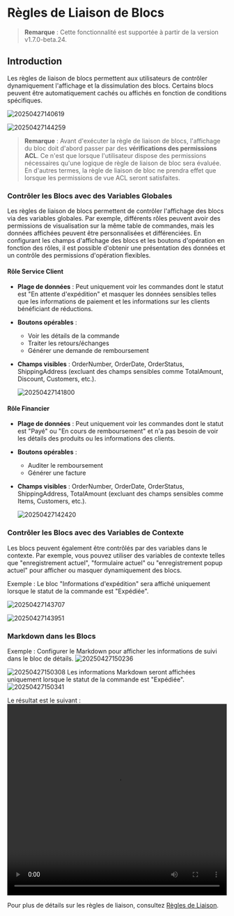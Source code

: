 # Règles de Liaison de Blocs

> **Remarque** : Cette fonctionnalité est supportée à partir de la version v1.7.0-beta.24.

## Introduction

Les règles de liaison de blocs permettent aux utilisateurs de contrôler dynamiquement l'affichage et la dissimulation des blocs. Certains blocs peuvent être automatiquement cachés ou affichés en fonction de conditions spécifiques.

![20250427140619](https://static-docs.nocobase.com/20250427140619.png)

![20250427144259](https://static-docs.nocobase.com/20250427144259.png)

> **Remarque** : Avant d'exécuter la règle de liaison de blocs, l'affichage du bloc doit d'abord passer par des **vérifications des permissions ACL**. Ce n'est que lorsque l'utilisateur dispose des permissions nécessaires qu'une logique de règle de liaison de bloc sera évaluée. En d'autres termes, la règle de liaison de bloc ne prendra effet que lorsque les permissions de vue ACL seront satisfaites.

### Contrôler les Blocs avec des Variables Globales

Les règles de liaison de blocs permettent de contrôler l'affichage des blocs via des variables globales. Par exemple, différents rôles peuvent avoir des permissions de visualisation sur la même table de commandes, mais les données affichées peuvent être personnalisées et différenciées. En configurant les champs d'affichage des blocs et les boutons d'opération en fonction des rôles, il est possible d'obtenir une présentation des données et un contrôle des permissions d'opération flexibles.

#### Rôle Service Client

- **Plage de données** : Peut uniquement voir les commandes dont le statut est "En attente d'expédition" et masquer les données sensibles telles que les informations de paiement et les informations sur les clients bénéficiant de réductions.
- **Boutons opérables** :
  - Voir les détails de la commande
  - Traiter les retours/échanges
  - Générer une demande de remboursement
- **Champs visibles** : OrderNumber, OrderDate, OrderStatus, ShippingAddress (excluant des champs sensibles comme TotalAmount, Discount, Customers, etc.).

  ![20250427141800](https://static-docs.nocobase.com/20250427141800.png)

#### Rôle Financier

- **Plage de données** : Peut uniquement voir les commandes dont le statut est "Payé" ou "En cours de remboursement" et n'a pas besoin de voir les détails des produits ou les informations des clients.
- **Boutons opérables** :
  - Auditer le remboursement
  - Générer une facture
- **Champs visibles** : OrderNumber, OrderDate, OrderStatus, ShippingAddress, TotalAmount (excluant des champs sensibles comme Items, Customers, etc.).

  ![20250427142420](https://static-docs.nocobase.com/20250427142420.png)

### Contrôler les Blocs avec des Variables de Contexte

Les blocs peuvent également être contrôlés par des variables dans le contexte. Par exemple, vous pouvez utiliser des variables de contexte telles que "enregistrement actuel", "formulaire actuel" ou "enregistrement popup actuel" pour afficher ou masquer dynamiquement des blocs.

Exemple : Le bloc "Informations d'expédition" sera affiché uniquement lorsque le statut de la commande est "Expédiée".

![20250427143707](https://static-docs.nocobase.com/20250427143707.png)

![20250427143951](https://static-docs.nocobase.com/20250427143951.png)

### Markdown dans les Blocs

Exemple : Configurer le Markdown pour afficher les informations de suivi dans le bloc de détails.
![20250427150236](https://static-docs.nocobase.com/20250427150236.png)

![20250427150308](https://static-docs.nocobase.com/20250427150308.png)
Les informations Markdown seront affichées uniquement lorsque le statut de la commande est "Expédiée".
![20250427150341](https://static-docs.nocobase.com/20250427150341.png)

Le résultat est le suivant :
<video width="100%" height="440" controls>
  <source src="https://static-docs.nocobase.com/20250427150738.mp4" type="video/mp4">
</video>

Pour plus de détails sur les règles de liaison, consultez [Règles de Liaison](/handbook/ui/linkage-rule).
